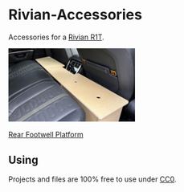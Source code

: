 # Rivian-Accessories
Accessories for a [Rivian R1T](https://rivian.com/r1t).

<a href="rear_footwell_platform/README.md"><img src="rear_footwell_platform/images/v1_installed.png" width="50%" /></a>

[Rear Footwell Platform](rear_footwell_platform/README.md)

## Using

Projects and files are 100% free to use under [CC0](https://creativecommons.org/public-domain/cc0/).


